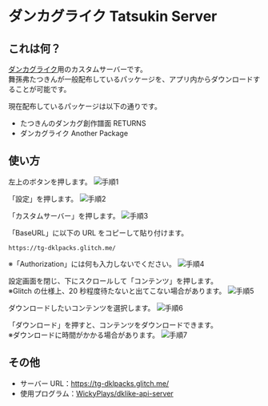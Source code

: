 # ダンカグライク Tatsukin Server

## これは何？

[ダンカグライク](https://dankag-like.web.app/)用のカスタムサーバーです。<br>
舞孫弗たつきんが一般配布しているパッケージを、アプリ内からダウンロードすることが可能です。

現在配布しているパッケージは以下の通りです。

- たつきんのダンカグ創作譜面 RETURNS
- ダンカグライク Another Package
<!-- - ダンカグライクOverDrive Package
- ダンカグライク Variety Package -->

## 使い方

左上のボタンを押します。
![手順1](https://lh3.googleusercontent.com/d/1py4gcrFlqTvLh0qrzc8o2krHElhzbL5m)

「設定」を押します。
![手順2](https://lh3.googleusercontent.com/d/1edsMZwrGxoBoAzWlsBtJtMYlaDgxoI47)

「カスタムサーバー」を押します。
![手順3](https://lh3.googleusercontent.com/d/1WyXp1gpGtPJDYIUB374Ftm_jg1A1aKQJ)

「BaseURL」に以下の URL をコピーして貼り付けます。

```
https://tg-dklpacks.glitch.me/
```

※「Authorization」には何も入力しないでください。
![手順4](https://lh3.googleusercontent.com/d/183wD8Se2oPeM4LS7orxclYh_WnuL4Jaz)

設定画面を閉じ、下にスクロールして「コンテンツ」を押します。<br>
※Glitch の仕様上、20 秒程度待たないと出てこない場合があります。
![手順5](https://lh3.googleusercontent.com/d/1YnC3P9Xq_6J170TObgbT8DueFxlSYv8t)

ダウンロードしたいコンテンツを選択します。
![手順6](https://lh3.googleusercontent.com/d/1gNRBDTg4GQWxv5o_eptx7SV7S09OzWPv)

「ダウンロード」を押すと、コンテンツをダウンロードできます。<br>
※ダウンロードに時間がかかる場合があります。
![手順7](https://lh3.googleusercontent.com/d/1w28_8aQxPmIkayDJzHQ60zGkOQ24vJFg)

## その他

- サーバー URL：https://tg-dklpacks.glitch.me/
- 使用プログラム：[WickyPlays/dklike-api-server](https://github.com/WickyPlays/dklike-api-server)
